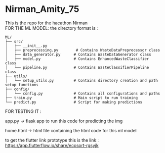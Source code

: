 # Nirman_Amity_75
This is the repo for the hacathon Nirman  
FOR THE ML MODEL:
the directory format is :
```
ML/
├── src/
│   ├── __init__.py
│   ├── preprocessing.py        # Contains WasteDataPreprocessor class
│   ├── data_generator.py      # Contains WasteDataGenerator class
│   ├── model.py               # Contains EnhancedWasteClassifier class
│   └── pipeline.py            # Contains WasteClassifierPipeline class
├── utils/
│   └── setup_utils.py         # Contains directory creation and path setup functions
├── config/
│   └── config.py              # Contains all configurations and paths
├── train.py                   # Main script to run training
└── predict.py                 # Script for making predictions
```
FOR TESTING IT :


app.py -> flask app to run this code for predicting the img


home.html -> html file containing the html code for this ml model


to get the flutter link prototype this is the link :
https://app.flutterflow.io/share/ecosort-rgsyjk
